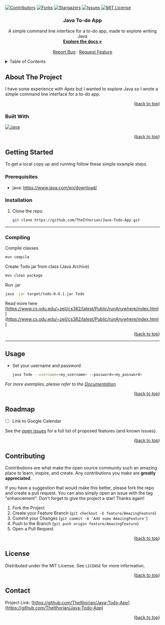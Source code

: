 <a name="readme-top"></a>

[![Contributors][contributors-shield]][contributors-url]
[![Forks][forks-shield]][forks-url]
[![Stargazers][stars-shield]][stars-url]
[![Issues][issues-shield]][issues-url]
[![MIT License][license-shield]][license-url]

<h3 align="center">Java To-do App</h3>
<div>
  <p align="center">
    A simple command line interface for a to-do app, made to explore writing Java
    <br />
    <a href="https://github.com/TheIthorian/Java-Todo-App"><strong>Explore the docs »</strong></a>
    <br />
    <br />
    <a href="https://github.com/TheIthorian/Java-Todo-App/issues">Report Bug</a>
    ·
    <a href="https://github.com/TheIthorian/Java-Todo-App/issues">Request Feature</a>
  </p>
</div>

<!-- TABLE OF CONTENTS -->
<details>
  <summary>Table of Contents</summary>
  <ol>
    <li>
      <a href="#about-the-project">About The Project</a>
      <ul>
        <li><a href="#built-with">Built With</a></li>
      </ul>
    </li>
    <li>
      <a href="#getting-started">Getting Started</a>
      <ul>
        <li><a href="#prerequisites">Prerequisites</a></li>
        <li><a href="#installation">Installation</a></li>
      </ul>
    </li>
    <li><a href="#usage">Usage</a></li>
    <li><a href="#roadmap">Roadmap</a></li>
    <li><a href="#contributing">Contributing</a></li>
    <li><a href="#license">License</a></li>
    <li><a href="#contact">Contact</a></li>
    <li><a href="#acknowledgments">Acknowledgments</a></li>
  </ol>
</details>

<!-- ABOUT THE PROJECT -->

## About The Project

<!-- [![Java To-do App Screen Shot][product-screenshot]](https://example.com) -->

I have some experience with Apex but I wanted to explore Java so I wrote a simple command line interface for a to-do app.

<p align="right">(<a href="#readme-top">back to top</a>)</p>

### Built With

[![Java][java.com]][java-url]

<p align="right">(<a href="#readme-top">back to top</a>)</p>

<!-- GETTING STARTED -->

## Getting Started

To get a local copy up and running follow these simple example steps.

### Prerequisites

-   java: https://www.java.com/en/download/

### Installation

1. Clone the repo
    ```sh
    git clone https://github.com/TheIthorian/Java-Todo-App.git
    ```

---

### Compiling

Compile classes

```sh
mvn compile
```

Create Todo.jar from class (Java Archive)

```sh
mvn clean package
```

Run .jar

```sh
java -jar target/todo-0.0.1.jar Todo
```

Read more here [https://www.cs.odu.edu/~zeil/cs382/latest/Public/runAnywhere/index.html](https://www.cs.odu.edu/~zeil/cs382/latest/Public/runAnywhere/index.html)

<p align="right">(<a href="#readme-top">back to top</a>)</p>

---

<!-- USAGE EXAMPLES -->

## Usage

-   Set your username and password
    ```sh
    java Todo --username=<my_username> --password=<my_password>
    ```

_For more examples, please refer to the [Documentation](https://github.com/TheIthorian/Java-Todo-App)_

<p align="right">(<a href="#readme-top">back to top</a>)</p>

<!-- ROADMAP -->

## Roadmap

-   [ ] Link to Google Calendar

See the [open issues](https://github.com/TheIthorian/Java-Todo-App/issues) for a full list of proposed features (and known issues).

<p align="right">(<a href="#readme-top">back to top</a>)</p>

<!-- CONTRIBUTING -->

## Contributing

Contributions are what make the open source community such an amazing place to learn, inspire, and create. Any contributions you make are **greatly appreciated**.

If you have a suggestion that would make this better, please fork the repo and create a pull request. You can also simply open an issue with the tag "enhancement".
Don't forget to give the project a star! Thanks again!

1. Fork the Project
2. Create your Feature Branch (`git checkout -b feature/AmazingFeature`)
3. Commit your Changes (`git commit -m 'Add some AmazingFeature'`)
4. Push to the Branch (`git push origin feature/AmazingFeature`)
5. Open a Pull Request

<p align="right">(<a href="#readme-top">back to top</a>)</p>

<!-- LICENSE -->

## License

Distributed under the MIT License. See `LICENSE` for more information.

<p align="right">(<a href="#readme-top">back to top</a>)</p>

<!-- CONTACT -->

## Contact

Project Link: [https://github.com/TheIthorian/Java-Todo-App](https://github.com/TheIthorian/Java-Todo-App)

<p align="right">(<a href="#readme-top">back to top</a>)</p>

<!-- MARKDOWN LINKS & IMAGES -->
<!-- https://www.markdownguide.org/basic-syntax/#reference-style-links -->

[contributors-shield]: https://img.shields.io/github/contributors/TheIthorian/Java-Todo-App.svg?style=for-the-badge
[contributors-url]: https://github.com/TheIthorian/Java-Todo-App/graphs/contributors
[forks-shield]: https://img.shields.io/github/forks/TheIthorian/Java-Todo-App.svg?style=for-the-badge
[forks-url]: https://github.com/TheIthorian/Java-Todo-App/network/members
[stars-shield]: https://img.shields.io/github/stars/TheIthorian/Java-Todo-App.svg?style=for-the-badge
[stars-url]: https://github.com/TheIthorian/Java-Todo-App/stargazers
[issues-shield]: https://img.shields.io/github/issues/TheIthorian/Java-Todo-App.svg?style=for-the-badge
[issues-url]: https://github.com/TheIthorian/Java-Todo-App/issues
[license-shield]: https://img.shields.io/github/license/TheIthorian/Java-Todo-App.svg?style=for-the-badge
[license-url]: https://github.com/TheIthorian/Java-Todo-App/blob/master/LICENSE.txt
[product-screenshot]: images/screenshot.png
[java.com]: https://img.shields.io/badge/Java-0769AD?style=for-the-badge&logo=java&logoColor=white
[java-url]: https://www.java.com/en/
